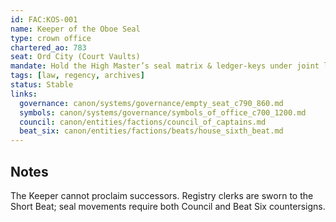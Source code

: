 ```yaml
---
id: FAC:KOS-001
name: Keeper of the Oboe Seal
type: crown office
chartered_ao: 783
seat: Ord City (Court Vaults)
mandate: Hold the High Master’s seal matrix & ledger-keys under joint lock (Council + Beat Six); certify absence; register interim acts; sequester tainted seals; yield the seal to the newly proclaimed High Master.
tags: [law, regency, archives]
status: Stable
links:
  governance: canon/systems/governance/empty_seat_c790_860.md
  symbols: canon/systems/governance/symbols_of_office_c700_1200.md
  council: canon/entities/factions/council_of_captains.md
  beat_six: canon/entities/factions/beats/house_sixth_beat.md
---
```

## Notes
The Keeper cannot proclaim successors. Registry clerks are sworn to the Short Beat; seal movements require both Council and Beat Six countersigns.
